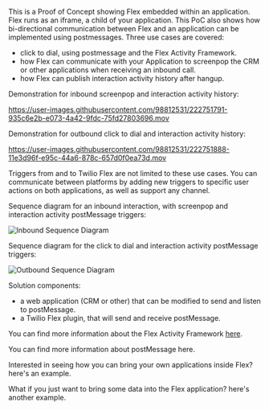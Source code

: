 

This is a Proof of Concept showing Flex embedded within an application. Flex runs as an iframe, a child of your application. This PoC also shows how bi-directional communication between Flex and an application can be implemented using postmessages. Three use cases are covered: 
- click to dial, using postmessage and the Flex Activity Framework.
- how Flex can communicate with your Application to screenpop the CRM or other applications when receiving an inbound call.
- how Flex can publish interaction activity history after hangup.

Demonstration for inbound screenpop and interaction activity history:

https://user-images.githubusercontent.com/98812531/222751791-935c6e2b-e073-4a42-9fdc-75fd27803696.mov

Demonstration for outbound click to dial and interaction activity history:

https://user-images.githubusercontent.com/98812531/222751888-11e3d96f-e95c-44a6-878c-657d0f0ea73d.mov

Triggers from and to Twilio Flex are not limited to these use cases. You can communicate between platforms by adding new triggers to specific user actions on both applications, as well as support any channel.

Sequence diagram for an inbound interaction, with screenpop and interaction activity postMessage triggers:

![Inbound Sequence Diagram](https://github.com/rbangueses/flex-inside-iframe/blob/main/Inbound%20flow.png?raw=true)

Sequence diagram for the click to dial and interaction activity postMessage triggers:

![Outbound Sequence Diagram](https://github.com/rbangueses/flex-inside-iframe/blob/main/click%20to%20dial%20flow.png?raw=true)

Solution components:
-   a web application (CRM or other) that can be modified to send and listen to postMessage.
-   a Twilio Flex plugin, that will send and receive postMessage.

You can find more information about the Flex Activity Framework [here](https://www.twilio.com/docs/flex/developer/ui/v1/actions).

You can find more information about postMessage here.

Interested in seeing how you can bring your own applications inside Flex? here's an example.

What if you just want to bring some data into the Flex application? here's another example.


